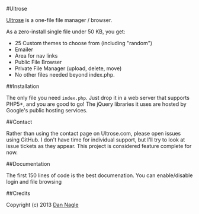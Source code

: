 #Ultrose
 
[Ultrose][ultrose_website] is a one-file file manager / browser.

As a zero-install single file under 50 KB, you get:

* 25 Custom themes to choose from (including "random")
* Emailer 
* Area for nav links
* Public File Browser
* Private File Manager (upload, delete, move)
* No other files needed beyond index.php. 

##Installation

The only file you need `index.php`. Just drop it in a web server that supports PHP5+, and you are good to go! The jQuery libraries it uses are hosted by Google's public hosting services. 

##Contact

Rather than using the contact page on Ultrose.com, please open issues using GitHub. I don't have time for individual support, but I'll try to look at issue tickets as they appear. This project is considered feature complete for now.

##Documentation

The first 150 lines of code is the best documenation. You can enable/disable login and file browsing


##Credits

Copyright (c) 2013 [Dan Nagle][personal_site] 

[ultrose_website]: http://ultrose.com
[personal_site]: http://dannagle.com
